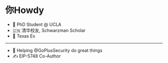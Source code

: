 # 你Howdy

- 🐻 PhD Student @ UCLA
- 🇨🇳 清华校友, Schwarzman Scholar
- 🐂 Texas Ex

---

- 👾 Helping @GoPlusSecurity do great things
- ✍️ EIP-5748 Co-Author

